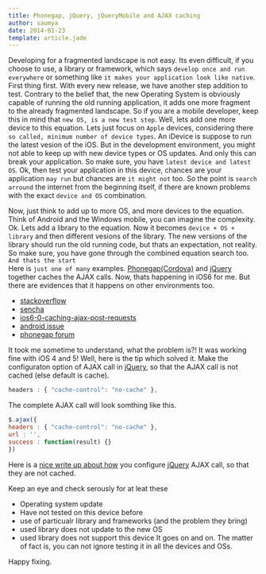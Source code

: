 ```yaml
---
title: Phonegap, jQuery, jQueryMobile and AJAX caching
author: saumya
date: 2014-01-23
template: article.jade
---
```



Developing for a fragmented landscape is not easy. Its even difficult, if you choose to use, a library or framework, which says `develop once and run everywhere` or something like `it makes your application look like native`.    
First thing first. With every new release, we have another step addition to test. Contrary to the belief that, the new Operating System is obviously capable of running the old running application, it adds one more fragment to the already fragmented landscape. So if you are a mobile developer, keep this in mind that `new OS, is a new test step`. Well, lets add one more device to this equation. Lets just focus on `Apple` devices, considering there `so called, minimum number of device types`. An iDevice is suppose to run the latest vesion of the iOS. But in the development environment, you might not able to keep up with new device types or OS updates. And only this can break your application. So make sure, you have `latest device and latest OS`. Ok, then test your application in this device, chances are your application `may run` but chances are `it might not` too. So the point is `search arround` the internet from the beginning itself, if there are known problems with the exact `device and OS` combination.<span class="more">           


Now, just think to add up to more OS, and more devices to the equation. Think of Android and the Windows mobile, you can imagine the complexity.
Ok. Lets add a library to the equation. Now it becomes `device + OS + library` and then different vesions of the library. The new versions of the library should run the old running code, but thats an expectation, not reality. So make sure, you have gone through the combined equation search too.     
`And thats the start`     
Here is `just one of many` examples. [Phonegap(Cordova)][1] and [jQuery][2] together caches the AJAX calls. Now, thats happening in iOS6 for me. But there are evidences that it happens on other  environments too.  
- [stackoverflow][4]
- [sencha][5]
- [ios6-0-caching-ajax-post-requests][6]
- [android issue][7]
- [phonegap forum][8]

It took me sometime to understand, what the problem is?! It was working fine with iOS 4 and 5! Well, here is the tip which solved it. Make the configuraton option of AJAX call in [jQuery][2], so that the AJAX call is not cached (else default is cache).
```javascript
headers : { "cache-control": "no-cache" },
```
The complete AJAX call will look somthing like this.
```javascript
$.ajax({
headers : { "cache-control": "no-cache" },
url : '',
success : function(result) {}
})
```     
Here is a [nice write up about how][6] you configure [jQuery][2] AJAX call, so that they are not cached.     

Keep an eye and check serously for at leat these     
- Operating system update
- Have not tested on this device before 
- use of particualr library and frameworks (and the problem they bring)
- used library does not update to the new OS
- used library does not support this device
It goes on and on. The matter of fact is, you can not ignore testing it in all the devices and OSs.

Happy fixing.      


[1]: http://cordova.com/
[2]: http://jquery.com/
[3]: http://jquerymobile.com/
[4]: http://stackoverflow.com/questions/12506897/is-safari-on-ios-6-caching-ajax-results
[5]: http://www.sencha.com/forum/showthread.php?244076-PhoneGap-and-iOS-6-Ajax-calls-weirdness
[6]: http://www.einternals.com/blog/web-development/ios6-0-caching-ajax-post-requests
[7]: http://www.grobmeier.de/android-does-not-fire-ajax-reqests-because-they-are-caches-ajax-requests-at-least-on-jquery-mobile-10072011.html#.UuE5CBC6bcs
[8]: http://community.phonegap.com/nitobi/topics/avoid_android_application_caching_on_ajax_calls_option_cache_false






